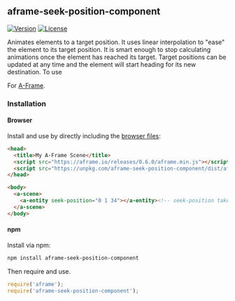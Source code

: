 ## aframe-seek-position-component

[![Version](http://img.shields.io/npm/v/aframe-seek-position-component.svg?style=flat-square)](https://npmjs.org/package/aframe-seek-position-component)
[![License](http://img.shields.io/npm/l/aframe-seek-position-component.svg?style=flat-square)](https://npmjs.org/package/aframe-seek-position-component)

Animates elements to a target position. It uses linear interpolation to "ease" the element to its target position. It is smart enough to stop calculating animations once the element has reached its target. Target positions can be updated at any time and the element will start heading for its new destination. To use

For [A-Frame](https://aframe.io).

### Installation

#### Browser

Install and use by directly including the [browser files](dist):

```html
<head>
  <title>My A-Frame Scene</title>
  <script src="https://aframe.io/releases/0.6.0/aframe.min.js"></script>
  <script src="https://unpkg.com/aframe-seek-position-component/dist/aframe-seek-position-component.min.js"></script>
</head>

<body>
  <a-scene>
    <a-entity seek-position="0 1 34"></a-entity><!-- seek-position takes a vector3 world position as input -->
  </a-scene>
</body>
```

<!-- If component is accepted to the Registry, uncomment this. -->
<!--
Or with [angle](https://npmjs.com/package/angle/), you can install the proper
version of the component straight into your HTML file, respective to your
version of A-Frame:

```sh
angle install aframe-seek-position-component
```
-->

#### npm

Install via npm:

```bash
npm install aframe-seek-position-component
```

Then require and use.

```js
require('aframe');
require('aframe-seek-position-component');
```
